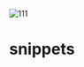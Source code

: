 ![111](https://user-images.githubusercontent.com/49156359/123934924-9100f880-d9b5-11eb-87de-26b3dccc3670.jpg)
# snippets
